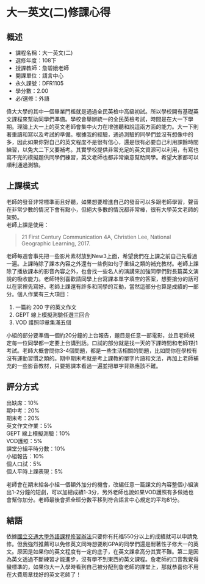 
# 大一英文(二)修課心得
## 概述
- 課程名稱：大一英文(二)
- 選修年度：108下
- 授課教師：詹碧娥老師
- 開課單位：語言中心  
- 永久課號：DFR1105
- 學分數：2.00
- 必/選修：外語

偉大大學的其中一個畢業門檻就是通過全民英檢中高級初試。所以學校開有基礎英文課程來幫助同學們準備。學校會舉辦統一的全民英檢考試，時間是在大一下學期。理論上大一上的英文老師會集中火力在增強聽和說這兩方面的能力。大一下則著重讀和寫以及考試的準備。根據我的經驗，通過測驗的同學們並沒有想像中的多，因此如果你對自己的英文程度不是很有信心，還是很有必要自己利用課餘時間練習，以免大二下又要補考。其實學校提供非常充足的英文資源可以利用，有寫也寫不完的模擬題供同學們練習，英文老師也都非常樂意幫助同學。希望大家都可以順利通過測驗。
## 上課模式
老師的發音非常標準而且好聽，如果想要增進自己的發音可以多跟老師學習，聲音在非常少數的情況下會有點小，但絕大多數的情況都非常棒，很有大學英文老師的架勢。<br/>
老師上課是使用：
> 21 First Century Communication 4A,  Christien Lee, National Geographic Learning, 2017.

老師每週會事先把一些影片素材放到New3上面，希望我們在上課之前自己先看過一遍。上課時除了課本內容之外還有一些例如句子重組之類的補充教材。老師上課除了播放課本的影音內容之外，也會找一些名人的演講來加強同學們對長篇英文演說的吸收能力。老師特別喜歡請同學上台寫課本單字填空的答案，想要搶分的話可以在家裡先寫好。老師上課還有許多和同學的互動，當然這部分也算是成績的一部分。個人作業有三大項目：
1. 一篇約 200 字的英文作文 
2. GEPT 線上模擬測驗任選三回合
3. VOD 護照印章集滿五個

小組的部分要準備一個約20分鐘的上台報告，題目是任意一部電影，並且老師規定每一位同學都一定要上台講到話。口試的部分就是找一天的下課時間和老師1對1考試。老師大概會問你3-4個問題，都是一些生活相關的問題，比如問你在學校有沒有運動習慣之類的。期中期末考就是考上課教的單字片語和文法，再加上老師補充的一些影音教材，只要把課本看過一遍並把單字背熟應該不難。

## 評分方式
出缺席：10%<br/>
期中考：20%<br/>
期末考：20%<br/>
英文作文作業：5% <br/>
GEPT 線上模擬測驗：10% <br/>
VOD護照：5%<br/>
課堂分組平時分數：10%<br/>
小組報告：10%<br/>
個人口試：5%<br/>
個人平時上課表現：5%<br/>

老師會在期末給各小組一個額外加分的機會，改編任意一篇課文的內容整個小組演出1-2分鐘的短劇，可以加總成績1-3分，另外老師也說如果VOD護照有多做她也會幫你加分。老師最後會把全班分數平移到符合語言中心規定的平均81分。
## 結語
依據[國立交通大學外語課程修習辦法](https://ltrc.nctu.edu.tw/news_o.php?id=214)只要你有托福550分以上的成績就可以申請免修。但我強烈推薦可以免修英文同時想要刷GPA的同學們還是耐著性子修大一的英文。原因是如果你的英文程度有一定的底子，在英文課拿高分其實不難。第二是因為英文透過不斷練習才能進步，沒有學不到東西的英文課程。詹老師的口音我覺得蠻標準的，如果你大一入學時看到自己被分配到詹老師的課堂上，那就恭喜你不用在大費周章找好的英文老師了！





